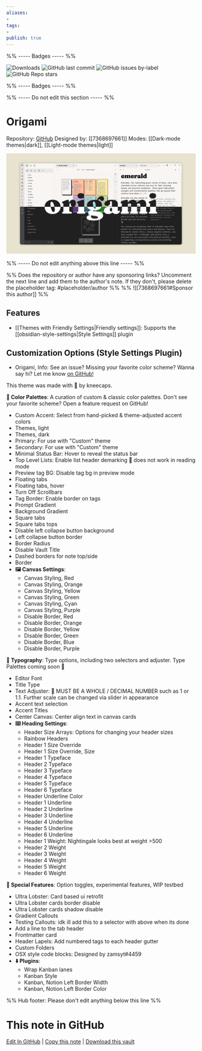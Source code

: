 ```yaml
---
aliases:
- 
tags: 
- 
publish: true
---
```


%% ----- Badges ----- %%

![Downloads](https://img.shields.io/badge/downloads-14719-573E7A?style=for-the-badge&logo=)
![GitHub last commit](https://img.shields.io/github/last-commit/7368697661/Origami?color=573E7A&label=last%20update&logo=github&style=for-the-badge)
![GitHub issues by-label](https://img.shields.io/github/issues/7368697661/Origami/help%20wanted?color=573E7A&logo=github&style=for-the-badge) 
![GitHub Repo stars](https://img.shields.io/github/stars/7368697661/Origami?color=573E7A&logo=github&style=for-the-badge)

%% ----- Badges ----- %%

%% ----- Do not edit this section ----- %%

# Origami

Repository: [GitHub](https://github.com/7368697661/Origami)
Designed by: [[7368697661]]
Modes: [[Dark-mode themes|dark]], [[Light-mode themes|light]]



![screenshot](https://github.com/7368697661/Origami/raw/HEAD/screen.png)

%% ----- Do not edit anything above this line ----- %% 

%% Does the repository or author have any sponsoring links? Uncomment the next line and add them to the author's note. If they don't, please delete the placeholder tag: #placeholder/author %%
%% ![[7368697661#Sponsor this author]] %%


## Features

- [[Themes with Friendly Settings|Friendly settings]]: Supports the [[obsidian-style-settings|Style Settings]] plugin

## Customization Options (Style Settings Plugin) 
- Origami, Info: See an issue? Missing your favorite color scheme? Wanna say hi? Let me know [on GitHub!](https://github.com/7368697661/Origami)

This theme was made with 💖 by kneecaps.


**🎨 Color Palettes**: A curation of custom & classic color palettes. Don't see your favorite scheme? Open a feature request on GitHub!
- Custom Accent: Select from hand-picked & theme-adjusted accent colors
- Themes, light
- Themes, dark
- Primary: For use with "Custom" theme
- Secondary: For use with "Custom" theme
- Minimal Status Bar: Hover to reveal the status bar
- Top Level Lists: Enable list header demarking 🚨 does not work in reading mode
- Preview tag BG: Disable tag bg in preview mode
- Floating tabs
- Floating tabs, hover
- Turn Off Scrollbars
- Tag Border: Enable border on tags
- Prompt Gradient
- Background Gradient
- Square tabs
- Square tabs tops
- Disable left collapse button background
- Left collapse button border
- Border Radius
- Disable Vault Title
- Dashed borders for note top/side
- Border
- **🖼️ Canvas Settings**: 
    - Canvas Styling, Red
    - Canvas Styling, Orange
    - Canvas Styling, Yellow
    - Canvas Styling, Green
    - Canvas Styling, Cyan
    - Canvas Styling, Purple
    - Disable Border, Red
    - Disable Border, Orange
    - Disable Border, Yellow
    - Disable Border, Green
    - Disable Border, Blue
    - Disable Border, Purple

**📑 Typography**: Type options, including two selectors and adjuster. Type Palettes coming soon 📅
- Editor Font
- Title Type
- Text Adjuster: 🚨 MUST BE A WHOLE / DECIMAL NUMBER such as 1 or 1.1. Further scale can be changed via slider in appearance
- Accent text selection
- Accent Titles
- Center Canvas: Center align text in canvas cards
- **⌨️ Heading Settings**: 
    - Header Size Arrays: Options for changing your header sizes
    - Rainbow Headers
    - Header 1 Size Override
    - Header 1 Size Override, Size
    - Header 1 Typeface
    - Header 2 Typeface
    - Header 3 Typeface
    - Header 4 Typeface
    - Header 5 Typeface
    - Header 6 Typeface
    - Header Underline Color
    - Header 1 Underline
    - Header 2 Underline
    - Header 3 Underline
    - Header 4 Underline
    - Header 5 Underline
    - Header 6 Underline
    - Header 1 Weight: Nightingale looks best at weight >500
    - Header 2 Weight
    - Header 3 Weight
    - Header 4 Weight
    - Header 5 Weight
    - Header 6 Weight

**🧪 Special Features**: Option toggles, experimental features, WIP testbed
- Ultra Lobster: Card based ui retrofit
- Ultra Lobster cards border disable
- Ultra Lobster cards shadow disable
- Gradient Callouts
- Testing Callouts: idk ill add this to a selector with above when its done
- Add a line to the tab header
- Frontmatter card
- Header Lapels: Add numbered tags to each header gutter
- Custom Folders
- OSX style code blocks: Designed by zamsyt#4459
- **⬇️ Plugins**: 
    - Wrap Kanban lanes
    - Kanban Style
    - Kanban, Notion Left Border Width
    - Kanban, Notion Left Border Color


%% Hub footer: Please don't edit anything below this line %%

# This note in GitHub

<span class="git-footer">[Edit In GitHub](https://github.dev/obsidian-community/obsidian-hub/blob/main/02%20-%20Community%20Expansions/02.05%20All%20Community%20Expansions/Themes/Origami.md "git-hub-edit-note") | [Copy this note](https://raw.githubusercontent.com/obsidian-community/obsidian-hub/main/02%20-%20Community%20Expansions/02.05%20All%20Community%20Expansions/Themes/Origami.md "git-hub-copy-note") | [Download this vault](https://github.com/obsidian-community/obsidian-hub/archive/refs/heads/main.zip "git-hub-download-vault") </span>
